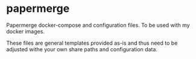 # papermerge
Papermerge docker-compose and configuration files. To be used with my docker images.

These files are general templates provided as-is and thus need to be adjusted withe your own share paths and configuration data.
